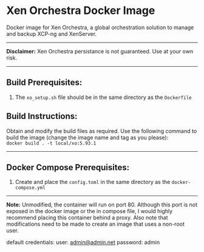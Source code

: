 # Xen Orchestra Docker Image
Docker image for Xen Orchestra, a global orchestration solution to manage and backup XCP-ng and XenServer.
***
**Disclaimer:** Xen Orchestra persistance is not guaranteed. Use at your own risk.
***
## Build Prerequisites:  
1. The `xo_setup.sh` file should be in the same directory as the `Dockerfile`

## Build Instructions:  
Obtain and modify the build files as required. Use the following command to build the image (change the image name and tag as you please):  
`docker build . -t local/xo:5.93.1`
***
## Docker Compose Prerequisites:  
1. Create and place the `config.toml` in the same directory as the `docker-compose.yml`
***
**Note:** Unmodified, the container will run on port 80. Although this port is not exposed in the docker image or the in compose file, I would highly recommend placing this container behind a proxy. Also note that modifications need to be made to create an image that uses a non-root user.  

default credentials:
user: admin@admin.net
password: admin
